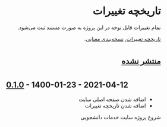 <div dir="rtl">

# تاریخچه تغییرات
تمام تغییرات قابل توجه در این پروژه به صورت مستند ثبت می‌شود.

[تاریخچه تغییرات](https://keepachangelog.com/fa-IR/1.0.0/),    [نسخه‌بندی معنایی](https://semver.org/lang/fa/).

#

## [منتشر نشده][Unreleased]

#
<div align="center" dir="ltr">

## [0.1.0] - 1400-01-23 - 2021-04-12
</div>

- اضافه شدن صفحه اصلی سایت
- اضافه شدن تاریخچه تغییرات

شروع پروژه سایت خدمات دانشجویی


[Unreleased]: https://github.com/md-akhi/studentServices/compare/v0.1.0...HEAD
[0.1.0]: https://github.com/md-akhi/studentServices/compare/10e84147bf4734e8f48b25d1e1e5fd6efc934130...v0.1.0



<!--

### Added
-  by [@](https://github.com/).

### Fixed
- 

### Changed
- 

### Deprecated
- 

### Removed
- 

### Security
- 

-->
